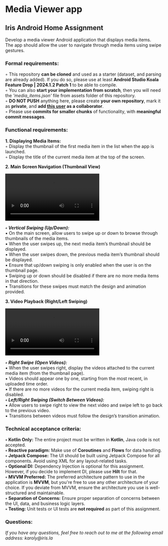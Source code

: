 # Media Viewer app

## Iris Android Home Assignment

Develop a media viewer Android application that displays media items.\
The app should allow the user to navigate through media items using swipe gestures.

### Formal requirements:
◦ This repository **can be cloned** and used as a starter (dataset, and parsing are already added). If you do so, please use at least **Android Studio Koala Feature Drop | 2024.1.2 Patch 1** to be able to compile.\
◦ You can also **start your implementation from scratch**, then you will need the _'media_items.json'_ file from assets folder of this repository.\
◦ **DO NOT PUSH** anything here, please create **your own repository**, mark it as **private**, and **add [this user](https://github.com/ujszaszik) as a collaborator**.\
◦ Please use **commits for smaller chunks** of functionality, with **meaningful commit messages**.

### Functional requirements:

**1. Displaying Media Items:**\
◦ Display the thumbnail of the first media item in the list when the app is launched.\
◦ Display the title of the current media item at the top of the screen.

**2. Main Screen Navigation (Thumbnail View)**

<video src="https://github.com/user-attachments/assets/df5d526e-b3b1-4fee-a8b5-e19004f75c34"> \

***◦ Vertical Swiping (Up/Down):***\
▪ On the main screen, allow users to swipe up or down to browse through thumbnails of the media items.\
▪ When the user swipes up, the next media item’s thumbnail should be displayed.\
▪ When the user swipes down, the previous media item’s thumbnail should be displayed.\
▪ Ensure that up/down swiping is only enabled when the user is on the thumbnail page.\
▪ Swiping up or down should be disabled if there are no more media items in that direction.\
▪ Transitions for these swipes must match the design and animation provided.

**3. Video Playback (Right/Left Swiping)**

<video src="https://github.com/user-attachments/assets/bd52a12f-a9af-48f0-aa50-48824cd3e917"> \

***◦ Right Swipe (Open Videos):***\
▪ When the user swipes right, display the videos attached to the current media item (from the thumbnail page).\
▪ Videos should appear one by one, starting from the most recent, in uploaded time order.\
▪ If there are no more videos for the current media item, swiping right is disabled.\
***◦ Left/Right Swiping (Switch Between Videos):***\
▪ Allow users to swipe right to view the next video and swipe left to go back to the previous video.\
▪ Transitions between videos must follow the design’s transition animation.

### Technical acceptance criteria:

**◦ Kotlin Only:** The entire project must be written in **Kotlin**, Java code is not accepted.\
**◦ Reactive paradigm:** Make use of **Coroutines** and **Flows** for data handling.\
**◦ Jetpack Compose:** The UI should be built using Jetpack Compose for all\
    components. Avoid using XML for any layout-related tasks.\
**◦ Optional DI:** Dependency Injection is optional for this assignment. However, if you
    decide to implement DI, please use **Hilt** for that.\
**◦ MVVM Preferred:** The preferred architecture pattern to use in the application is **MVVM**, but you're free to use any other architecture of your choice. 
      If you deviate from MVVM, ensure the architecture you use is well-structured and maintainable.\
**◦ Separation of Concerns:** Ensure proper separation of concerns between the UI, data, and business logic layers.\
**◦ Testing:** Unit tests or UI tests are **not required** as part of this assignment.

### Questions:

_If you have any questions, feel free to reach out to me at the following email address: karoly@iris.la_
